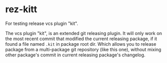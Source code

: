 # rez-kitt

For testing release vcs plugin "kit".

The vcs plugin "kit", is an extended git releasing plugin. It will only work on the most recent commit that modified the current releasing package, if it found a file named `.kit` in package root dir. Which allows you to release package from a multi-package git repository (like this one), without mixing other package's commit in current releasing package's changelog.
